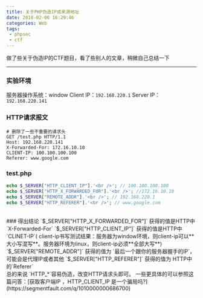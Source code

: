 ```yaml
---
title: 关于PHP伪造IP或来源地址
date: 2018-02-06 16:29:46
categories: Web
tags:
 - phpsec
 - ctf
---
```


做了些关于伪造IP的CTF题目，看了些别人的文章，稍微自己总结一下

<!-- more -->
----------
### 实验环境
服务器操作系统：window
Client IP：`192.168.220.1`
Server IP：`192.168.220.141`
### HTTP请求报文
```HTTP
# 删除了一些不重要的请求头
GET /test.php HTTP/1.1
Host: 192.168.220.141
X-Forwarded-For: 172.16.10.10
CLIENT-IP: 100.100.100.100
Referer: www.google.com
```
### test.php

```php
echo $_SERVER["HTTP_CLIENT_IP"].'<br />'; // 100.100.100.100
echo $_SERVER["HTTP_X_FORWARDED_FOR"].'<br />'; //172.16.10.10
echo $_SERVER["REMOTE_ADDR"].'<br />'; // 192.168.220.1
echo $_SERVER["HTTP_REFERER"].'<br />'; // www.google.com
```
<Br />
### 得出结论
`$_SERVER["HTTP_X_FORWARDED_FOR"]` 获得的值是HTTP中 `X-Forwarded-For`
`$_SERVER["HTTP_CLIENT_IP"]` 获得的值是HTTP中 `CLINET-IP`( client-ip书写测试结果：服务器为window环境，则client-ip可以**大小写混写**。服务器环境为linux，则client-ip必须**全部大写**)
`$_SERVER["REMOTE_ADDR"]` 获得的值为 `最后一个跟你的服务器握手的IP`，可能会是代理IP或者其他
`$_SERVER["HTTP_REFERER"]` 获得的值为 HTTP中的`Referer`
<Br />
总的来说
`HTTP_*`容易伪造，改变HTTP请求头即可。
一些更具体的可以参照这篇问答：[获取客户端IP ，HTTP_CLIENT_IP 是一个骗局吗?](https://segmentfault.com/q/1010000000686700)
